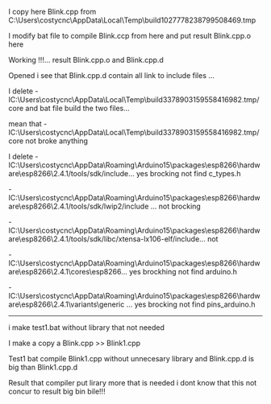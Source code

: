 I copy here Blink.cpp from C:\Users\costycnc\AppData\Local\Temp\build1027778238799508469.tmp

I modify bat file to compile Blink.ccp from here and put result Blink.cpp.o here

Working !!!... result Blink.cpp.o and Blink.cpp.d

Opened i see that Blink.cpp.d contain all link to include files ...

I delete -IC:\Users\costycnc\AppData\Local\Temp\build3378903159558416982.tmp/core and bat file build the two files...

mean that -IC:\Users\costycnc\AppData\Local\Temp\build3378903159558416982.tmp/core not broke anything

I delete -IC:\Users\costycnc\AppData\Roaming\Arduino15\packages\esp8266\hardware\esp8266\2.4.1/tools/sdk/include... yes brocking not find c_types.h

-IC:\Users\costycnc\AppData\Roaming\Arduino15\packages\esp8266\hardware\esp8266\2.4.1/tools/sdk/lwip2/include ... not brocking

-IC:\Users\costycnc\AppData\Roaming\Arduino15\packages\esp8266\hardware\esp8266\2.4.1/tools/sdk/libc/xtensa-lx106-elf/include... not

-IC:\Users\costycnc\AppData\Roaming\Arduino15\packages\esp8266\hardware\esp8266\2.4.1\cores\esp8266... yes brockhing not find arduino.h

-IC:\Users\costycnc\AppData\Roaming\Arduino15\packages\esp8266\hardware\esp8266\2.4.1\variants\generic ... yes brocking not find pins_arduino.h

---------------------------------------------------------------------------------------

i make test1.bat without library that not needed

I make a copy a Blink.cpp >> Blink1.cpp

Test1 bat compile Blink1.cpp without unnecesary library and Blink.cpp.d is big than Blink1.cpp.d 

Result that compiler put lirary more that is needed i dont know that this not concur to result big bin bile!!! 
